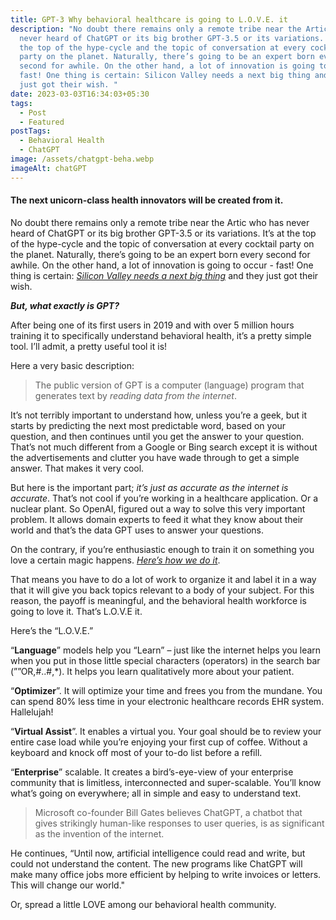 ```yaml
---
title: GPT-3 Why behavioral healthcare is going to L.O.V.E. it
description: "No doubt there remains only a remote tribe near the Artic who has
  never heard of ChatGPT or its big brother GPT-3.5 or its variations. It’s at
  the top of the hype-cycle and the topic of conversation at every cocktail
  party on the planet. Naturally, there’s going to be an expert born every
  second for awhile. On the other hand, a lot of innovation is going to occur -
  fast! One thing is certain: Silicon Valley needs a next big thing and they
  just got their wish. "
date: 2023-03-03T16:34:03+05:30
tags:
  - Post
  - Featured
postTags:
  - Behavioral Health
  - ChatGPT
image: /assets/chatgpt-beha.webp
imageAlt: chatGPT
---
```



#### The next unicorn-class health innovators will be created from it.

No doubt there remains only a remote tribe near the Artic who has never heard of ChatGPT or its big brother GPT-3.5 or its variations. It’s at the top of the hype-cycle and the topic of conversation at every cocktail party on the planet. Naturally, there’s going to be an expert born every second for awhile. On the other hand, a lot of innovation is going to occur - fast! One thing is certain: *[Silicon Valley needs a next big thing](https://www.cnbc.com/2023/02/11/chatgpt-ai-hype-cycle-is-peaking-but-even-tech-skeptics-doubt-a-bust.html)* and they just got their wish.



***But, what exactly is GPT?***



After being one of its first users in 2019 and with over 5 million hours training it to specifically understand behavioral health, it’s a pretty simple tool. I’ll admit, a pretty useful tool it is!



Here a very basic description:

> The public version of GPT is a computer (language) program that generates text by *reading data from the internet*.

It’s not terribly important to understand how, unless you’re a geek, but it starts by predicting the next most predictable word, based on your question, and then continues until you get the answer to your question. That’s not much different from a Google or Bing search except it is without the advertisements and clutter you have wade through to get a simple answer. That makes it very cool.



But here is the important part; *it’s just as accurate as the internet is accurate*. That’s not cool if you’re working in a healthcare application. Or a nuclear plant. So OpenAI, figured out a way to solve this very important problem. It allows domain experts to feed it what they know about their world and that’s the data GPT uses to answer your questions.



On the contrary, if you’re enthusiastic enough to train it on something you love a certain magic happens. *[Here’s how we do it](https://drive.google.com/file/d/1Dmh1Z2BRostCe273ZmDFXwoRlmV06Qvg/view?usp=share_link)*.



That means you have to do a lot of work to organize it and label it in a way that it will give you back topics relevant to a body of your subject. For this reason, the payoff is meaningful, and the behavioral health workforce is going to love it. That’s L.O.V.E it.



Here’s the “L.O.V.E.”



“**Language**” models help you “Learn” – just like the internet helps you learn when you put in those little special characters (operators) in the search bar (””OR,#..#,*). It helps you learn qualitatively more about your patient.



“**Optimizer**”. It will optimize your time and frees you from the mundane. You can spend 80% less time in your electronic healthcare records EHR system. Hallelujah!



“**Virtual Assist**”. It enables a virtual you. Your goal should be to review your entire case load while you’re enjoying your first cup of coffee. Without a keyboard and knock off most of your to-do list before a refill.



“**Enterprise**” scalable. It creates a bird’s-eye-view of your enterprise community that is limitless, interconnected and super-scalable. You’ll know what’s going on everywhere; all in simple and easy to understand text.

> Microsoft co-founder Bill Gates believes ChatGPT, a chatbot that gives strikingly human-like responses to user queries, is as significant as the invention of the internet.

He continues, “Until now, artificial intelligence could read and write, but could not understand the content. The new programs like ChatGPT will make many office jobs more efficient by helping to write invoices or letters. This will change our world."

Or, spread a little LOVE among our behavioral health community.